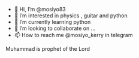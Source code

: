 - 👋 Hi, I’m @mosiyo83
- 👀 I’m interested in physics , guitar and python
- 🌱 I’m currently learning python
- 💞️ I’m looking to collaborate on ...
- 📫 How to reach me @mosiyo_kerry in telegram

<!---
mosiyo83/mosiyo83 is a ✨ special ✨ repository because its `README.md` (this file) appears on your GitHub profile.
You can click the Preview link to take a look at your changes.
--->
Muhammad is prophet of the Lord